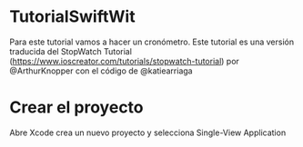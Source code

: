 # TutorialSwiftWit


Para este tutorial vamos a hacer un cronómetro. Este tutorial es una versión traducida del StopWatch Tutorial (https://www.ioscreator.com/tutorials/stopwatch-tutorial) por @ArthurKnopper con el código de @katiearriaga 

# Crear el proyecto 

Abre Xcode crea un nuevo proyecto y selecciona Single-View Application


